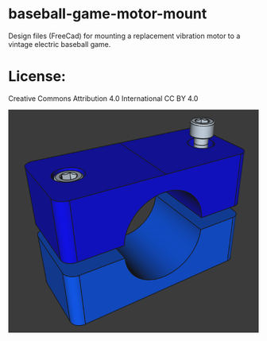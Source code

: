 # baseball-game-motor-mount 

Design files (FreeCad) for mounting a replacement vibration motor to a vintage
electric baseball game. 

# License: 
Creative Commons Attribution 4.0 International CC BY 4.0

![screenshot](images/motor_mount_assembly.png)

